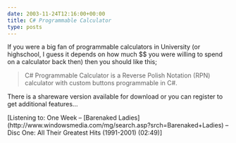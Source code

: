 ```yaml
---
date: 2003-11-24T12:16:00+00:00
title: C# Programmable Calculator
type: posts
---
```

If you were a big fan of programmable calculators in University (or highschool, I guess it depends on how much $$ you were willing to spend on a calculator back then) then you should like this;

> C# Programmable Calculator is a Reverse Polish Notation (RPN) calculator with custom buttons programmable in C#.

There is a shareware version available for download or you can register to get additional features...

<div class="media">
  [Listening to: One Week – [Barenaked Ladies](http://www.windowsmedia.com/mg/search.asp?srch=Barenaked+Ladies) – Disc One: All Their Greatest Hits (1991-2001) (02:49)]
</div>
